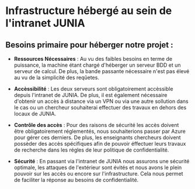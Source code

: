 # Infrastructure hébergé au sein de l'intranet JUNIA

## Besoins primaire pour héberger notre projet :

- **Ressources Nécessaires** : 
Au vu des faibles besoins en terme de puissance, la machine étant chargé d'héberger un serveur BDD et un serveur de calcul.
De plus, la bande passante nécessaire n'est pas élevé au vu de la simplicité des reqûetes.

- **Accèssibilité** :
Les deux serveurs sont obligatoirement accèssible depuis l'intranet de JUNIA. De plus, il est également nécessaire d'obtenir un accès à distance via un VPN ou via une autre sollution dans le cas ou un chercheur souhaiterai effectuer des travaux en dehors des locaux de JUNIA.

- **Contrôle des accès** :
Pour des raisons de sécurité les accès doivent être obligatoirement réglementés, nous souhaiterions passer par Azure pour gérer ces derniers. De plus, les enseignants chercheurs doivent possèder des accès spécifiques afin de pouvoir éffectuer leurs travaux de recherche dans les régles de leur politique de confidentialité.

- **Sécurité** :
En passant via l'intranet de JUNIA nous assurons une sécurité optimale, les attaques de l'extérieur sont évités et nous avons le plein pouvoir sur les accès ou encore sur l'infrastructure. Cela nous permet de faciliter la réponse au besoins de confidentialité.
